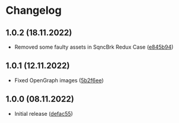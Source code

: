 # Changelog

## 1.0.2 (18.11.2022)

-   Removed some faulty assets in SqncBrk Redux Case ([e845b94](https://github.com/ichik/vaitenko.com/commit/e845b94c7e27de776a1fdb8c823a341ad8080fde))

## 1.0.1 (12.11.2022)

-   Fixed OpenGraph images ([5b2f6ee](ehttps://github.com/ichik/vaitenko.com/commit/5b2f6ee05d2f2284d3e28c15b028f24ff86d9b7e))

## 1.0.0 (08.11.2022)

-   Initial release ([defac55](https://github.com/ichik/vaitenko.com/commit/defac55ccd43abc2511b941c738982d6ea949d0a))
